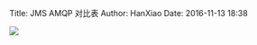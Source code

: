 Title: JMS AMQP 对比表
Author: HanXiao
Date: 2016-11-13 18:38

![](http://www.smallcpp.cn/theme/images/JMSAMQP对比表/jmsamqp.png)
